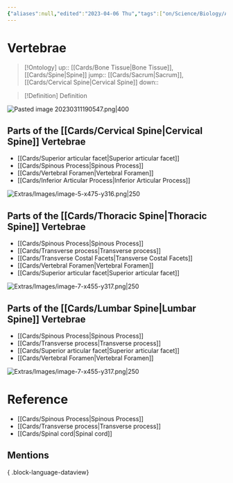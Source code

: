 ```yaml
---
{"aliases":null,"edited":"2023-04-06 Thu","tags":["on/Science/Biology/Anatomy","Uni/OMT1","Uni/LFS122","flashcards/LFS122"],"date created":"2022-12-12 Mon","dg-publish":true,"permalink":"/cards/vertebrae/","dgPassFrontmatter":true}
---
```


# Vertebrae

> [!Ontology]
> up:: [[Cards/Bone Tissue\|Bone Tissue]], [[Cards/Spine\|Spine]]
> jump:: [[Cards/Sacrum\|Sacrum]], [[Cards/Cervical Spine\|Cervical Spine]]
> down:: 

> [!Definition] Definition

![Pasted image 20230311190547.png|400](/img/user/Extras/Images/Pasted%20image%2020230311190547.png)

## Parts of the [[Cards/Cervical Spine\|Cervical Spine]] Vertebrae

- [[Cards/Superior articular facet\|Superior articular facet]]
- [[Cards/Spinous Process\|Spinous Process]]
- [[Cards/Vertebral Foramen\|Vertebral Foramen]]
- [[Cards/Inferior Articular Process\|Inferior Articular Process]]

![Extras/Images/image-5-x475-y316.png|250](/img/user/Extras/Images/image-5-x475-y316.png)

## Parts of the [[Cards/Thoracic Spine\|Thoracic Spine]] Vertebrae

- [[Cards/Spinous Process\|Spinous Process]]
- [[Cards/Transverse process\|Transverse process]]
- [[Cards/Transverse Costal Facets\|Transverse Costal Facets]]
- [[Cards/Vertebral Foramen\|Vertebral Foramen]]
- [[Cards/Superior articular facet\|Superior articular facet]]

![Extras/Images/image-7-x455-y317.png|250](/img/user/Extras/Images/image-7-x455-y317.png)

## Parts of the [[Cards/Lumbar Spine\|Lumbar Spine]] Vertebrae

- [[Cards/Spinous Process\|Spinous Process]]
- [[Cards/Transverse process\|Transverse process]]
- [[Cards/Superior articular facet\|Superior articular facet]]
- [[Cards/Vertebral Foramen\|Vertebral Foramen]]

![Extras/Images/image-7-x455-y317.png|250](/img/user/Extras/Images/image-7-x455-y317.png)

# Reference

- [[Cards/Spinous Process\|Spinous Process]]
- [[Cards/Transverse process\|Transverse process]]
- [[Cards/Spinal cord\|Spinal cord]]

## Mentions


{ .block-language-dataview}